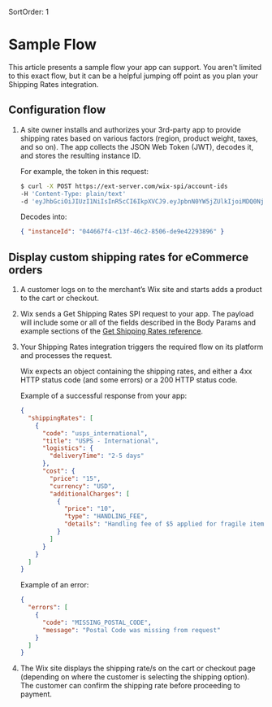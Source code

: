 SortOrder: 1
# Sample Flow

This article presents a sample flow your app can support. You aren't limited to this exact flow, but it can be a helpful jumping off point as you plan your Shipping Rates integration.

## Configuration flow

1. A site owner installs and authorizes your 3rd-party app to provide shipping rates based on various factors (region, product weight, taxes, and so on). The app collects the JSON Web Token (JWT), decodes it, and stores the resulting instance ID.
    
    For example, the token in this request:
    
    ```bash
    $ curl -X POST https://ext-server.com/wix-spi/account-ids
    -H 'Content-Type: plain/text'
    -d 'eyJhbGciOiJIUzI1NiIsInR5cCI6IkpXVCJ9.eyJpbnN0YW5jZUlkIjoiMDQ0NjY3ZjQtYzEzZi00NmMyLTg1MDYtZGU5ZTQyMjkzODk2In0.fxedHrnHUFi6V-S5OH8gL-pY4STxFWZHjj-xo9QUwQY'
    ```
    
    Decodes into:
    
    ```json
    { "instanceId": "044667f4-c13f-46c2-8506-de9e42293896" }
    ```

## Display custom shipping rates for eCommerce orders

1. A customer logs on to the merchant’s Wix site and starts adds a product to the cart or checkout.

2. Wix sends a Get Shipping Rates SPI request to your app.
  The payload will include some or all of the fields described in the Body Params and example sections of the [Get Shipping Rates reference](https://dev.wix.com/api/rest/wix-ecommerce/shipping-rates-integration-spi/get-shipping-rates).

3. Your Shipping Rates integration triggers the required flow on its platform and processes the request.

    Wix expects an object containing the shipping rates, and either a 4xx HTTP status code (and some errors) or a 200 HTTP status code.
    
    Example of a successful response from your app:
    
    ```json
    {
      "shippingRates": [
        {
          "code": "usps_international",
          "title": "USPS - International",
          "logistics": {
            "deliveryTime": "2-5 days"
          },
          "cost": {
            "price": "15",
            "currency": "USD",
            "additionalCharges": [
              {
                "price": "10",
                "type": "HANDLING_FEE",
                "details": "Handling fee of $5 applied for fragile items."
              }
            ]
          }
        }
      ]
    }
    ```

    Example of an error:
    
    ```json
    {
      "errors": [
        {
          "code": "MISSING_POSTAL_CODE",
          "message": "Postal Code was missing from request"
        }
      ]
    }
    ```

4. The Wix site displays the shipping rate/s on the cart or checkout page (depending on where the customer is selecting the shipping option). The customer can confirm the shipping rate before proceeding to payment.
